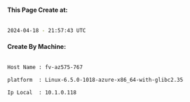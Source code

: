 
   
#### This Page Create at:

```bash

2024-04-18 - 21:57:43 UTC

```

#### Create By Machine:

```bash

Host Name : fv-az575-767

platform  : Linux-6.5.0-1018-azure-x86_64-with-glibc2.35

Ip Local  : 10.1.0.118

```

